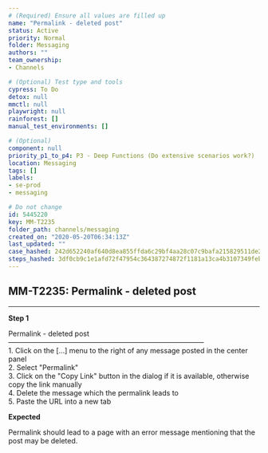 ```yaml
---
# (Required) Ensure all values are filled up
name: "Permalink - deleted post"
status: Active
priority: Normal
folder: Messaging
authors: ""
team_ownership: 
- Channels

# (Optional) Test type and tools
cypress: To Do
detox: null
mmctl: null
playwright: null
rainforest: []
manual_test_environments: []

# (Optional)
component: null
priority_p1_to_p4: P3 - Deep Functions (Do extensive scenarios work?)
location: Messaging
tags: []
labels: 
- se-prod
- messaging

# Do not change
id: 5445220
key: MM-T2235
folder_path: channels/messaging
created_on: "2020-05-20T06:34:13Z"
last_updated: ""
case_hashed: 242d652240af640d8ea855ffda6c29bf4aa28c07c9bafa215829511de2f02ef8fc2f39cf261867e00e38f4725186d592
steps_hashed: 3df0cb9c1e1afd72f47954c364387274872f1181a13ca4b3107349feb5a682f39925d4c560263fe5e4aa215a9e207a05
---
```


## MM-T2235: Permalink - deleted post

---

**Step 1**

Permalink - deleted post\
————————————————————————————\
1\. Click on the \[...] menu to the right of any message posted in the center panel\
2\. Select "Permalink"\
3\. Click on the "Copy Link" button in the dialog if it is available, otherwise copy the link manually\
4\. Delete the message which the permalink leads to\
5\. Paste the URL into a new tab

**Expected**

Permalink should lead to a page with an error message mentioning that the post may be deleted.
